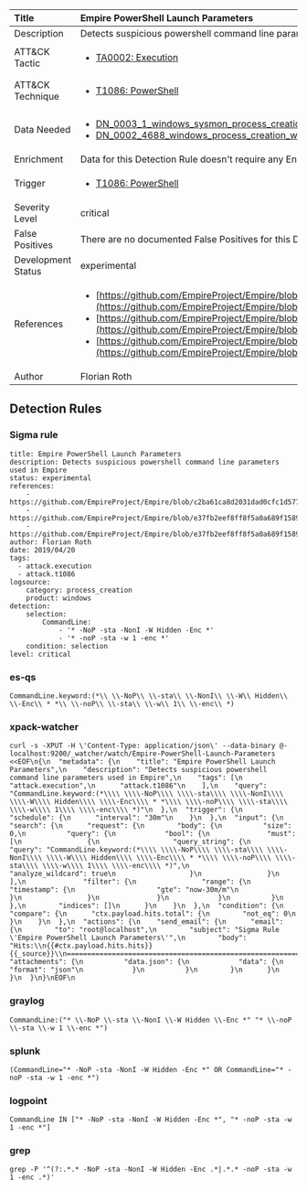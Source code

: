 | Title                | Empire PowerShell Launch Parameters                                                                                                                                                 |
|:---------------------|:------------------------------------------------------------------------------------------------------------------------------------------------------------|
| Description          | Detects suspicious powershell command line parameters used in Empire                                                                                                                                           |
| ATT&amp;CK Tactic    |  <ul><li>[TA0002: Execution](https://attack.mitre.org/tactics/TA0002)</li></ul>  |
| ATT&amp;CK Technique | <ul><li>[T1086: PowerShell](https://attack.mitre.org/techniques/T1086)</li></ul>  |
| Data Needed          | <ul><li>[DN_0003_1_windows_sysmon_process_creation](../Data_Needed/DN_0003_1_windows_sysmon_process_creation.md)</li><li>[DN_0002_4688_windows_process_creation_with_commandline](../Data_Needed/DN_0002_4688_windows_process_creation_with_commandline.md)</li></ul>  |
| Enrichment           |  Data for this Detection Rule doesn't require any Enrichments.  |
| Trigger              | <ul><li>[T1086: PowerShell](../Triggers/T1086.md)</li></ul>  |
| Severity Level       | critical |
| False Positives      |  There are no documented False Positives for this Detection Rule yet.  |
| Development Status   | experimental |
| References           | <ul><li>[https://github.com/EmpireProject/Empire/blob/c2ba61ca8d2031dad0cfc1d5770ba723e8b710db/lib/common/helpers.py#L165](https://github.com/EmpireProject/Empire/blob/c2ba61ca8d2031dad0cfc1d5770ba723e8b710db/lib/common/helpers.py#L165)</li><li>[https://github.com/EmpireProject/Empire/blob/e37fb2eef8ff8f5a0a689f1589f424906fe13055/lib/modules/powershell/persistence/powerbreach/deaduser.py#L191](https://github.com/EmpireProject/Empire/blob/e37fb2eef8ff8f5a0a689f1589f424906fe13055/lib/modules/powershell/persistence/powerbreach/deaduser.py#L191)</li><li>[https://github.com/EmpireProject/Empire/blob/e37fb2eef8ff8f5a0a689f1589f424906fe13055/lib/modules/powershell/persistence/powerbreach/resolver.py#L178](https://github.com/EmpireProject/Empire/blob/e37fb2eef8ff8f5a0a689f1589f424906fe13055/lib/modules/powershell/persistence/powerbreach/resolver.py#L178)</li></ul>  |
| Author               | Florian Roth |


## Detection Rules

### Sigma rule

```
title: Empire PowerShell Launch Parameters
description: Detects suspicious powershell command line parameters used in Empire
status: experimental
references:
    - https://github.com/EmpireProject/Empire/blob/c2ba61ca8d2031dad0cfc1d5770ba723e8b710db/lib/common/helpers.py#L165
    - https://github.com/EmpireProject/Empire/blob/e37fb2eef8ff8f5a0a689f1589f424906fe13055/lib/modules/powershell/persistence/powerbreach/deaduser.py#L191
    - https://github.com/EmpireProject/Empire/blob/e37fb2eef8ff8f5a0a689f1589f424906fe13055/lib/modules/powershell/persistence/powerbreach/resolver.py#L178
author: Florian Roth
date: 2019/04/20
tags:
  - attack.execution
  - attack.t1086
logsource:
    category: process_creation
    product: windows
detection:
    selection:
        CommandLine:
            - '* -NoP -sta -NonI -W Hidden -Enc *'
            - '* -noP -sta -w 1 -enc *'
    condition: selection
level: critical

```





### es-qs
    
```
CommandLine.keyword:(*\\ \\-NoP\\ \\-sta\\ \\-NonI\\ \\-W\\ Hidden\\ \\-Enc\\ * *\\ \\-noP\\ \\-sta\\ \\-w\\ 1\\ \\-enc\\ *)
```


### xpack-watcher
    
```
curl -s -XPUT -H \'Content-Type: application/json\' --data-binary @- localhost:9200/_watcher/watch/Empire-PowerShell-Launch-Parameters <<EOF\n{\n  "metadata": {\n    "title": "Empire PowerShell Launch Parameters",\n    "description": "Detects suspicious powershell command line parameters used in Empire",\n    "tags": [\n      "attack.execution",\n      "attack.t1086"\n    ],\n    "query": "CommandLine.keyword:(*\\\\ \\\\-NoP\\\\ \\\\-sta\\\\ \\\\-NonI\\\\ \\\\-W\\\\ Hidden\\\\ \\\\-Enc\\\\ * *\\\\ \\\\-noP\\\\ \\\\-sta\\\\ \\\\-w\\\\ 1\\\\ \\\\-enc\\\\ *)"\n  },\n  "trigger": {\n    "schedule": {\n      "interval": "30m"\n    }\n  },\n  "input": {\n    "search": {\n      "request": {\n        "body": {\n          "size": 0,\n          "query": {\n            "bool": {\n              "must": [\n                {\n                  "query_string": {\n                    "query": "CommandLine.keyword:(*\\\\ \\\\-NoP\\\\ \\\\-sta\\\\ \\\\-NonI\\\\ \\\\-W\\\\ Hidden\\\\ \\\\-Enc\\\\ * *\\\\ \\\\-noP\\\\ \\\\-sta\\\\ \\\\-w\\\\ 1\\\\ \\\\-enc\\\\ *)",\n                    "analyze_wildcard": true\n                  }\n                }\n              ],\n              "filter": {\n                "range": {\n                  "timestamp": {\n                    "gte": "now-30m/m"\n                  }\n                }\n              }\n            }\n          }\n        },\n        "indices": []\n      }\n    }\n  },\n  "condition": {\n    "compare": {\n      "ctx.payload.hits.total": {\n        "not_eq": 0\n      }\n    }\n  },\n  "actions": {\n    "send_email": {\n      "email": {\n        "to": "root@localhost",\n        "subject": "Sigma Rule \'Empire PowerShell Launch Parameters\'",\n        "body": "Hits:\\n{{#ctx.payload.hits.hits}}{{_source}}\\n================================================================================\\n{{/ctx.payload.hits.hits}}",\n        "attachments": {\n          "data.json": {\n            "data": {\n              "format": "json"\n            }\n          }\n        }\n      }\n    }\n  }\n}\nEOF\n
```


### graylog
    
```
CommandLine:("* \\-NoP \\-sta \\-NonI \\-W Hidden \\-Enc *" "* \\-noP \\-sta \\-w 1 \\-enc *")
```


### splunk
    
```
(CommandLine="* -NoP -sta -NonI -W Hidden -Enc *" OR CommandLine="* -noP -sta -w 1 -enc *")
```


### logpoint
    
```
CommandLine IN ["* -NoP -sta -NonI -W Hidden -Enc *", "* -noP -sta -w 1 -enc *"]
```


### grep
    
```
grep -P '^(?:.*.* -NoP -sta -NonI -W Hidden -Enc .*|.*.* -noP -sta -w 1 -enc .*)'
```




